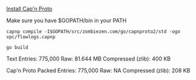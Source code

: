 
[Install Cap'n Proto](https://capnproto.org/install.html)

Make sure you have $GOPATH/bin in your PATH

```
capnp compile -I$GOPATH/src/zombiezen.com/go/capnproto2/std -ogo vpc/flowlogs.capnp
```

```
go build
```

Text
Entries: 775,000
Raw: 81.644 MB
Compressed (zlib): 400 KB

Cap'n Proto Packed
Entries: 775,000
Raw: NA
Compressed (zlib): 208 KB


